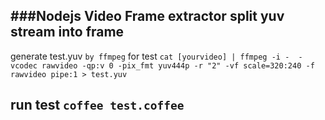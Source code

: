 ###Nodejs Video Frame extractor
split yuv stream into frame
------
generate test.yuv `by ffmpeg` for test
`cat [yourvideo] | ffmpeg -i -  -vcodec rawvideo -qp:v 0 -pix_fmt yuv444p -r "2" -vf scale=320:240 -f rawvideo pipe:1 > test.yuv`

run test `coffee test.coffee`
------
